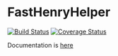 # FastHenryHelper

[![Build Status](https://travis-ci.org/cstook/FastHenryHelper.jl.svg?branch=master)](https://travis-ci.org/cstook/FastHenryHelper.jl)
[![Coverage Status](https://coveralls.io/repos/github/cstook/FastHenryHelper.jl/badge.svg?branch=master)](https://coveralls.io/github/cstook/FastHenryHelper.jl?branch=master)

Documentation is [here](http://cstook.github.io/FastHenryHelper.jl)
